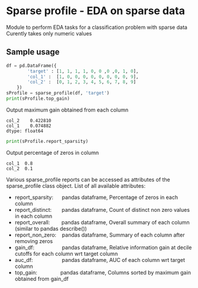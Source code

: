 # Sparse profile  - EDA on sparse data
Module to perform EDA tasks for a classification problem with sparse data<br>
Curently takes only numeric values

Sample usage
------------
```python
df = pd.DataFrame({
        'target' : [1, 1, 1, 1, 0, 0 ,0 ,0, 1, 0],
        'col_1' :  [1, 0, 0, 0, 0, 0, 0, 0, 0, 9],
        'col_2' :  [0, 1, 2, 3, 4, 5, 6, 7, 8, 9]
    })
sProfile = sparse_profile(df, 'target')
print(sProfile.top_gain)
```
Output maximum gain obtained from each column
```
col_2    0.422810
col_1    0.074882
dtype: float64
```

```python
print(sProfile.report_sparsity)
```
Output percentage of zeros in column

```
col_1  0.8
col_2  0.1
```

Various sparse_profile reports can be accessed as attributes of the sparse_profile class object. List of all available attributes:
* report_sparsity:&nbsp;&nbsp;&nbsp;&nbsp;&nbsp; pandas dataframe, Percentage of zeros in each column
* report_distinct:&nbsp;&nbsp;&nbsp;&nbsp;&nbsp;&nbsp;&nbsp;pandas dataframe, Count of distinct non zero values in each column
* report_overall:&nbsp;&nbsp;&nbsp;&nbsp;&nbsp;&nbsp;&nbsp;&nbsp;pandas dataframe, Overall summary of each column (similar to pandas describe())
* report_non_zero:&nbsp;&nbsp;&nbsp;&nbsp;pandas dataframe, Summary of each column after removing zeros
* gain_df:&nbsp;&nbsp;&nbsp;&nbsp;&nbsp;&nbsp;&nbsp;&nbsp;&nbsp;&nbsp;&nbsp;&nbsp;&nbsp;&nbsp;&nbsp;&nbsp;&nbsp;&nbsp;&nbsp;pandas dataframe, Relative information gain at decile cutoffs for each column wrt target column
* auc_df:&nbsp;&nbsp;&nbsp;&nbsp;&nbsp;&nbsp;&nbsp;&nbsp;&nbsp;&nbsp;&nbsp;&nbsp;&nbsp;&nbsp;&nbsp;&nbsp;&nbsp;&nbsp;&nbsp;&nbsp;pandas dataframe, AUC of each column wrt target column
* top_gain:&nbsp;&nbsp;&nbsp;&nbsp;&nbsp;&nbsp;&nbsp;&nbsp;&nbsp;&nbsp;&nbsp;&nbsp;&nbsp;&nbsp;&nbsp;&nbsp;pandas dataframe, Columns sorted by maximum gain obtained from gain_df
